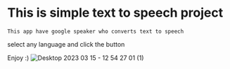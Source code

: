 # This is simple text to speech project
```
This app have google speaker who converts text to speech
```

select any language and click the button 

Enjoy :)
![Desktop 2023 03 15 - 12 54 27 01 (1)](https://user-images.githubusercontent.com/103891036/225715248-b1e3dd92-ab71-4967-87c8-ef853d0dfd1f.gif)

